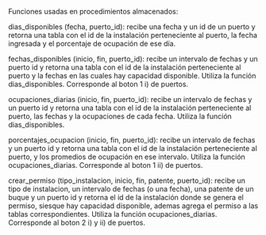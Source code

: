 Funciones usadas en procedimientos almacenados:

dias_disponibles (fecha, puerto_id): recibe una fecha y un id de un puerto y retorna una tabla con el id de la instalación perteneciente al puerto, la fecha ingresada y el porcentaje de ocupación de ese día.

fechas_disponibles (inicio, fin, puerto_id): recibe un intervalo de fechas y un puerto id y retorna una tabla con el id de la instalación perteneciente al puerto y la fechas en las cuales hay capacidad disponible. Utiliza la función dias_disponibles. Corresponde al boton 1 i) de puertos.

ocupaciones_diarias (inicio, fin, puerto_id): recibe un intervalo de fechas y un puerto id y retorna una tabla con el id de la instalación perteneciente al puerto, las fechas y la ocupaciones de cada fecha. Utiliza la función dias_disponibles.

porcentajes_ocupacion (inicio, fin, puerto_id): recibe un intervalo de fechas y un puerto id y retorna una tabla con el id de la instalación perteneciente al puerto, y los promedios de ocupación en ese intervalo. Utiliza la función ocupaciones_diarias. Corresponde al boton 1 ii) de puertos.

crear_permiso (tipo_instalacion, inicio, fin, patente, puerto_id): recibe un tipo de instalacion, un intervalo de fechas (o una fecha), una patente de un buque y un puerto id y retorna el id de la instalación donde se genera el permiso, siesque hay capacidad disponible, ademas agrega el permiso a las tablas correspondientes. Utiliza la función ocupaciones_diarias. Corresponde al boton 2 i) y ii) de puertos.